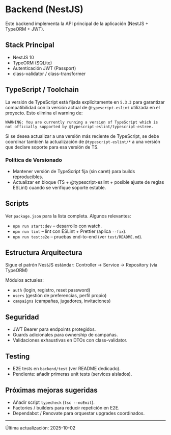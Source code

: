 # Backend (NestJS)

Este backend implementa la API principal de la aplicación (NestJS + TypeORM + JWT).

## Stack Principal
- NestJS 10
- TypeORM (SQLite)
- Autenticación JWT (Passport)
- class-validator / class-transformer

## TypeScript / Toolchain
La versión de TypeScript está fijada explícitamente en `5.3.3` para garantizar compatibilidad con la versión actual de `@typescript-eslint` utilizada en el proyecto. Esto elimina el warning de:
```
WARNING: You are currently running a version of TypeScript which is not officially supported by @typescript-eslint/typescript-estree.
```
Si se desea actualizar a una versión más reciente de TypeScript, se debe coordinar también la actualización de `@typescript-eslint/*` a una versión que declare soporte para esa versión de TS.

### Política de Versionado
- Mantener versión de TypeScript fija (sin caret) para builds reproducibles.
- Actualizar en bloque (TS + @typescript-eslint + posible ajuste de reglas ESLint) cuando se verifique soporte estable.

## Scripts
Ver `package.json` para la lista completa. Algunos relevantes:
- `npm run start:dev` – desarrollo con watch.
- `npm run lint` – lint con ESLint + Prettier (aplica `--fix`).
- `npm run test:e2e` – pruebas end-to-end (ver `test/README.md`).

## Estructura Arquitectura
Sigue el patrón NestJS estándar:
Controller -> Service -> Repository (vía TypeORM)

Módulos actuales:
- `auth` (login, registro, reset password)
- `users` (gestión de preferencias, perfil propio)
- `campaigns` (campañas, jugadores, invitaciones)

## Seguridad
- JWT Bearer para endpoints protegidos.
- Guards adicionales para ownership de campañas.
- Validaciones exhaustivas en DTOs con class-validator.

## Testing
- E2E tests en `backend/test` (ver README dedicado).
- Pendiente: añadir primeras unit tests (services aislados).

## Próximas mejoras sugeridas
- Añadir script `typecheck` (`tsc --noEmit`).
- Factories / builders para reducir repetición en E2E.
- Dependabot / Renovate para orquestar upgrades coordinados.

---
Última actualización: 2025-10-02
